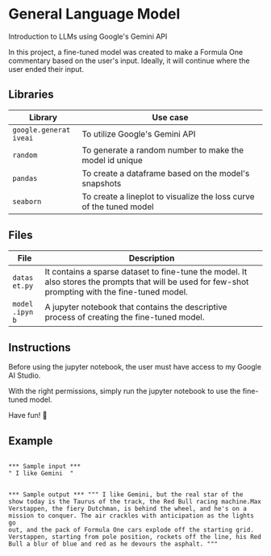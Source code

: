 <style>
  code {
    white-space : pre-wrap !important;
    word-break: break-word;
  }
</style>

# General Language Model
Introduction to LLMs using Google's Gemini API

In this project, a fine-tuned model was created to make a Formula One commentary based on the user's input. Ideally, it will continue where the user ended their input.

## Libraries
| Library | Use case |
| --- | --- |
| `google.generativeai` | To utilize Google's Gemini API
| `random` | To generate a random number to make the model id unique |
| `pandas` | To create a dataframe based on the model's snapshots
| `seaborn` | To create a lineplot to visualize the loss curve of the tuned model

## Files 
| File | Description |
| --- | --- |
| `dataset.py` | It contains a sparse dataset to fine-tune the model. It also stores the prompts that will be used for few-shot prompting with the fine-tuned model.
| `model.ipynb` | A jupyter notebook that contains the descriptive process of creating the fine-tuned model.

## Instructions
Before using the jupyter notebook, the user must have access to my Google AI Studio.

With the right permissions, simply run the jupyter notebook to use the fine-tuned model.

Have fun! 👾
## Example
<code>
*** Sample input ***
" I like Gemini  "

*** Sample output ***
"""
    I like Gemini, but the real star of the show today is the Taurus of the track, the Red Bull racing machine.Max Verstappen, the fiery Dutchman, is behind the wheel, and he's on a mission to conquer. The air crackles with anticipation as the lights go out, and the pack of Formula One cars explode off the starting grid. Verstappen, starting from pole position, rockets off the line, his Red Bull a blur of blue and red as he devours the asphalt. 
"""
</code>